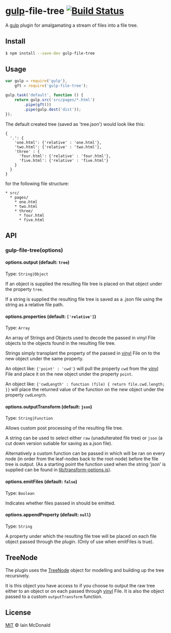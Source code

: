 [gulp](https://github.com/wearefractal/gulp)-file-tree [![Build Status](https://travis-ci.org/iamcdonald/gulp-file-tree.svg?branch=master)](https://travis-ci.org/iamcdonald/gulp-file-tree)
==============

A [gulp](https://github.com/wearefractal/gulp) plugin for amalgamating a stream of files into a file tree.

## Install

```sh
$ npm install --save-dev gulp-file-tree
```

## Usage

```js
var gulp = require('gulp'),
    gft = require('gulp-file-tree');

gulp.task('default', function () {
	return gulp.src('src/pages/*.html')
		.pipe(gft())
		.pipe(gulp.dest('dist'));
});
```
The default created tree (saved as 'tree.json') would look like this:
```
{
  '.': {
    'one.html': {'relative' : 'one.html'},
    'two.html': {'relative' : 'two.html'},
    'three' : {
      'four.html': {'relative' : 'four.html'},
      'five.html': {'relative' : 'five.html'}
    }
  }
}
```

for the following file structure: 
```
* src/
  * pages/
    * one.html
    * two.html
    * three/
      * four.html
      * five.html
```

## API

### gulp-file-tree(options)

#### options.output (default: `tree`)
Type: `String|Object`

If an object is supplied the resulting file tree is placed on that object under the property `tree`.

If a string is supplied the resulting file tree is saved as a .json file using the string as a relative file path.

#### options.properties (default: `['relative']`)
Type: `Array`

An array of Strings and Objects used to decode the passed in vinyl File objects to the objects found in the resulting file tree.

Strings simply transplant the property of the passed in [vinyl](https://github.com/wearefractal/vinyl) File on to the new object under the same property.

An object like:
`
{'point' : 'cwd'}
`
will pull the property `cwd` from the [vinyl](https://github.com/wearefractal/vinyl) File and place it on the new object under the property `point`.

An object like:
`
{'cwdLength' : function (file) {
  return file.cwd.length;
}}
`
will place the returned value of the function on the new object under the property `cwdLength`.

#### options.outputTransform (default: `json`)
Type: `String|Function`

Allows custom post processing of the resulting file tree.

A string can be used to select either `raw` (unadulterated file tree) or `json` (a cut down version sutiable for saving as a.json file).

Alternatively a custom function can be passed in which will be ran on every node (in order from the leaf-nodes back to the root-node) before the file tree is output. (As a starting point the function used when the string 'json' is supplied can be found in [lib/transform-options.js](https://github.com/iamcdonald/gulp-file-tree/blob/master/lib/transform-options.js)).


#### options.emitFiles (default: `false`)
Type: `Boolean`

Indicates whether files passed in should be emitted.

#### options.appendProperty (default: `null`)
Type: `String`

A property under which the resulting file tree will be placed on each file object passed through the plugin.
(Only of use when emitFiles is true).


## TreeNode

The plugin uses the [TreeNode](https://github.com/iamcdonald/gulp-file-tree/blob/master/lib/TreeNode.js) object for modelling and building up the tree recursively.

It is this object you have access to if you choose to output the raw tree either to an object or on each passed through [vinyl](https://github.com/wearefractal/vinyl) File. It is also the object passed to a custom `outputTransform` function.

## License

[MIT](http://opensource.org/licenses/MIT) © Iain McDonald
